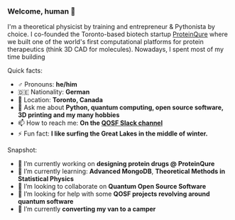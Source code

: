 ### Welcome, human 👋

I'm a theoretical physicist by training and entrepreneur & Pythonista by choice. I co-founded the Toronto-based biotech startup [ProteinQure](https://proteinqure.com) where we built one of the world's first computational platforms for protein therapeutics (think 3D CAD for molecules). Nowadays, I spent most of my time building

Quick facts:

- ♂️ Pronouns: **he/him**
- 🇩🇪 Nationality: **German**
- 📍 Location: **Toronto, Canada**
- 💬 Ask me about **Python, quantum computing, open source software, 3D printing and my many hobbies**
- 📫 How to reach me: **On the [QOSF Slack channel](https://qosf.org/join)**
- ⚡ Fun fact: **I like surfing the Great Lakes in the middle of winter.**

Snapshot:

- 🔭 I’m currently working on **designing protein drugs @ ProteinQure**
- 🌱 I’m currently learning: **Advanced MongoDB**, **Theoretical Methods in Statistical Physics**
- 👯 I’m looking to collaborate on **Quantum Open Source Software**
- 🤔 I’m looking for help with some **QOSF projects revolving around quantum software**
- 🚐 I’m currently **converting my van to a camper**
